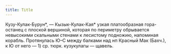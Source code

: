 ```yaml
---
title: Title
---
```


Кузу-Кулак-Бурун*, — Кызык-Кулак-Кая* узкая платообразная гора-останец с плоской
вершиной, которая по периметру обрывается невысокими скальными стенами к
лесистому подножию, напоминая корабль. Протянулась Ю–С между балками над нп
Красный Мак (Бахч.), к Ю от него — 1) ср. тюрк. кузукулагы — щавель.
